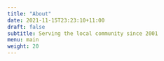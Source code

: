 ```yaml
---
title: "About"
date: 2021-11-15T23:23:10+11:00
draft: false
subtitle: Serving the local community since 2001
menu: main
weight: 20
---
```


